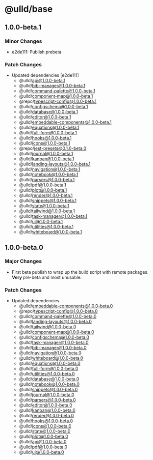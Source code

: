 # @ulld/base

## 1.0.0-beta.1

### Minor Changes

- e2de111: Publish prebeta

### Patch Changes

- Updated dependencies [e2de111]
  - @ulld/api@1.0.0-beta.1
  - @ulld/bib-manager@1.0.0-beta.1
  - @ulld/command-palette@1.0.0-beta.1
  - @ulld/component-map@1.0.0-beta.1
  - @repo/typescript-config@1.0.0-beta.1
  - @ulld/configschema@1.0.0-beta.1
  - @ulld/database@1.0.0-beta.1
  - @ulld/editor@1.0.0-beta.1
  - @ulld/embeddable-components@1.0.0-beta.1
  - @ulld/equations@1.0.0-beta.1
  - @ulld/full-form@1.0.0-beta.1
  - @ulld/hooks@1.0.0-beta.1
  - @ulld/icons@1.0.0-beta.1
  - @repo/jest-presets@0.1.0-beta.0
  - @ulld/journal@1.0.0-beta.1
  - @ulld/kanban@1.0.0-beta.1
  - @ulld/landing-layouts@1.0.0-beta.1
  - @ulld/navigation@1.0.0-beta.1
  - @ulld/notebook@1.0.0-beta.1
  - @ulld/parsers@1.0.0-beta.1
  - @ulld/pdf@1.0.0-beta.1
  - @ulld/plot@1.0.0-beta.1
  - @ulld/render@1.0.0-beta.1
  - @ulld/snippets@1.0.0-beta.1
  - @ulld/state@1.0.0-beta.1
  - @ulld/tailwind@1.0.0-beta.1
  - @ulld/task-manager@1.0.0-beta.1
  - @ulld/ui@1.0.0-beta.1
  - @ulld/utilities@1.0.0-beta.1
  - @ulld/whiteboard@1.0.0-beta.1

## 1.0.0-beta.0

### Major Changes

- First beta publish to wrap up the build script with remote packages. **Very** pre-beta and most unusable.

### Patch Changes

- Updated dependencies
  - @ulld/embeddable-components@1.0.0-beta.0
  - @repo/typescript-config@1.0.0-beta.0
  - @ulld/command-palette@1.0.0-beta.0
  - @ulld/landing-layouts@1.0.0-beta.0
  - @ulld/tailwind@1.0.0-beta.0
  - @ulld/component-map@1.0.0-beta.0
  - @ulld/configschema@1.0.0-beta.0
  - @ulld/task-manager@1.0.0-beta.0
  - @ulld/bib-manager@1.0.0-beta.0
  - @ulld/navigation@1.0.0-beta.0
  - @ulld/whiteboard@1.0.0-beta.0
  - @ulld/equations@1.0.0-beta.0
  - @ulld/full-form@1.0.0-beta.0
  - @ulld/utilities@1.0.0-beta.0
  - @ulld/database@1.0.0-beta.0
  - @ulld/notebook@1.0.0-beta.0
  - @ulld/snippets@1.0.0-beta.0
  - @ulld/journal@1.0.0-beta.0
  - @ulld/parsers@1.0.0-beta.0
  - @ulld/editor@1.0.0-beta.0
  - @ulld/kanban@1.0.0-beta.0
  - @ulld/render@1.0.0-beta.0
  - @ulld/hooks@1.0.0-beta.0
  - @ulld/icons@1.0.0-beta.0
  - @ulld/state@1.0.0-beta.0
  - @ulld/plot@1.0.0-beta.0
  - @ulld/api@1.0.0-beta.0
  - @ulld/pdf@1.0.0-beta.0
  - @ulld/ui@1.0.0-beta.0
